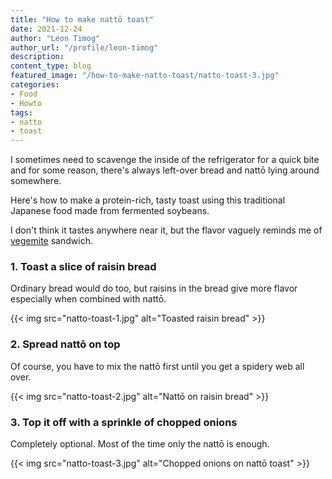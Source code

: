 ```yaml
---
title: "How to make nattō toast"
date: 2021-12-24
author: "Leon Timog"
author_url: "/profile/leon-timog"
description: 
content_type: blog
featured_image: "/how-to-make-natto-toast/natto-toast-3.jpg"
categories:
- Food
- Howto
tags:
- natto
- toast
---
```

I sometimes need to scavenge the inside of the refrigerator for a quick bite and for some reason, there's always left-over bread and nattō lying around somewhere.

Here's how to make a protein-rich, tasty toast using this traditional Japanese food made from fermented soybeans.

I don't think it tastes anywhere near it, but the flavor vaguely reminds me of [vegemite](https://en.wikipedia.org/wiki/Vegemite) sandwich.

### 1. Toast a slice of raisin bread

Ordinary bread would do too, but raisins in the bread give more flavor especially when combined with nattō.

{{< img src="natto-toast-1.jpg" alt="Toasted raisin bread" >}}

### 2. Spread nattō on top

Of course, you have to mix the nattō first until you get a spidery web all over.

{{< img src="natto-toast-2.jpg" alt="Nattō on raisin bread" >}}

### 3. Top it off with a sprinkle of chopped onions

Completely optional. Most of the time only the nattō is enough.

{{< img src="natto-toast-3.jpg" alt="Chopped onions on nattō toast" >}}

